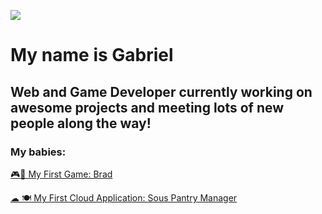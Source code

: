 ![](https://media1.giphy.com/media/Nx0rz3jtxtEre/giphy.gif?cid=ecf05e47z8ksx6tcj63jlajr8q8ryhasjm27d5q9g9t9qq9g&rid=giphy.gif&ct=g)
# My name is Gabriel 
## Web and Game Developer currently working on awesome projects and meeting lots of new people along the way!

### My babies:
[🎮🎵 My First Game: Brad](https://gabrielhager.itch.io/brad)

[☁ 🍽 My First Cloud Application: Sous Pantry Manager](https://github.com/gabrielhager/Sous_Cloud_Pantry_V2)
